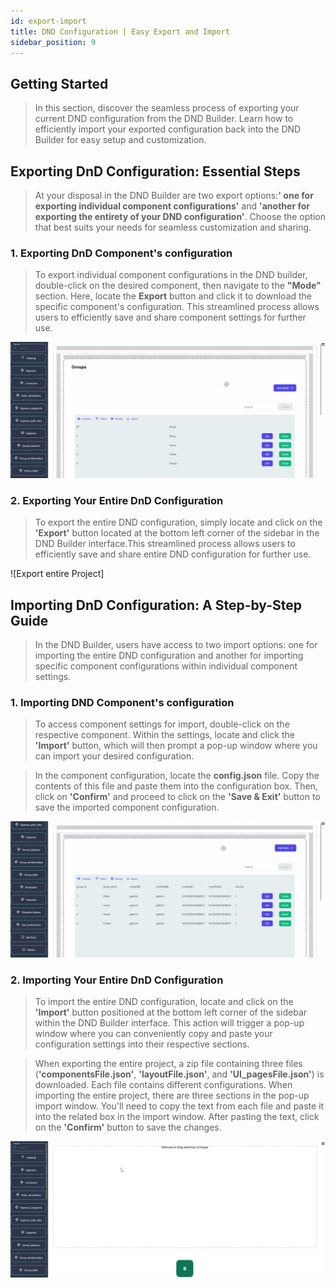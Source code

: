 ```yaml
---
id: export-import
title: DND Configuration | Easy Export and Import
sidebar_position: 9
---
```


## Getting Started

> In this section, discover the seamless process of exporting your current DND configuration from the DND Builder. Learn how to efficiently import your exported configuration back into the DND Builder for easy setup and customization.

## Exporting DnD Configuration: Essential Steps

> At your disposal in the DND Builder are two export options:**' one for exporting individual component configurations'** and **'another for exporting the entirety of your DND configuration'**. Choose the option that best suits your needs for seamless customization and sharing.

### 1. Exporting DnD Component's configuration

> To export individual component configurations in the DND builder, double-click on the desired component, then navigate to the **"Mode"** section. Here, locate the **Export** button and click it to download the specific component's configuration. This streamlined process allows users to efficiently save and share component settings for further use.

![Export one dnd component](../../static/img/component_export.gif)

### 2. Exporting Your Entire DnD Configuration

> To export the entire DND configuration, simply locate and click on the **'Export'** button located at the bottom left corner of the sidebar in the DND Builder interface.This streamlined process allows users to efficiently save and share entire DND configuration for further use.

![Export entire Project]

## Importing DnD Configuration: A Step-by-Step Guide

> In the DND Builder, users have access to two import options: one for importing the entire DND configuration and another for importing specific component configurations within individual component settings.

### 1. Importing DND Component's configuration

> To access component settings for import, double-click on the respective component. Within the settings, locate and click the **'Import'** button, which will then prompt a pop-up window where you can import your desired configuration.

> In the component configuration, locate the **config.json** file. Copy the contents of this file and paste them into the configuration box. Then, click on **'Confirm'** and proceed to click on the **'Save & Exit'** button to save the imported component configuration.

![Importing a single DND component configuration](../../static/img/component_import.gif)

### 2. Importing Your Entire DnD Configuration

> To import the entire DND configuration, locate and click on the **'Import'** button positioned at the bottom left corner of the sidebar within the DND Builder interface. This action will trigger a pop-up window where you can conveniently copy and paste your configuration settings into their respective sections.

> When exporting the entire project, a zip file containing three files (**'componentsFile.json'**, **'layoutFile.json'**, and **'UI_pagesFile.json'**) is downloaded. Each file contains different configurations. When importing the entire project, there are three sections in the pop-up import window. You'll need to copy the text from each file and paste it into the related box in the import window. After pasting the text, click on the **'Confirm'** button to save the changes.

![Importing entire DND Configuration](../../static/img/entire_dnd_import.gif)